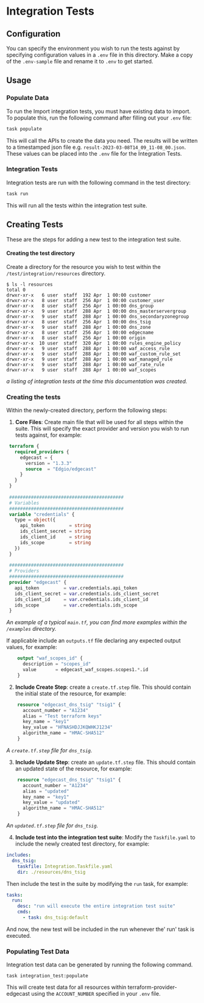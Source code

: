# Integration Tests

## Configuration
You can specify the environment you wish to run the tests against by specifying configuration values in a `.env` file in this directory. Make a copy of the `.env-sample` file and rename it to `.env` to get started.

## Usage

### Populate Data
To run the Import integration tests, you must have existing data to import. To populate this, run the following command after filling out your `.env` file:

```bash
task populate
```

This will call the APIs to create the data you need. The results will be written to a timestamped json file e.g. `result-2023-03-08T14_09_11-08_00.json`. These values can be placed into the `.env` file for the Integration Tests.

### Integration Tests
Integration tests are run with the following command in the test directory:

```bash
task run
```

This will run all the tests within the integration test suite.

## Creating Tests
These are the steps for adding a new test to the integration test suite.


#### Creating the test directory

Create a directory for the resource you wish to test within the `/test/integration/resources` directory. 

```shell
$ ls -l resources
total 0
drwxr-xr-x   6 user  staff  192 Apr  1 00:00 customer
drwxr-xr-x   8 user  staff  256 Apr  1 00:00 customer_user
drwxr-xr-x   8 user  staff  256 Apr  1 00:00 dns_group
drwxr-xr-x   9 user  staff  288 Apr  1 00:00 dns_masterservergroup
drwxr-xr-x   9 user  staff  288 Apr  1 00:00 dns_secondaryzonegroup
drwxr-xr-x   8 user  staff  256 Apr  1 00:00 dns_tsig
drwxr-xr-x   9 user  staff  288 Apr  1 00:00 dns_zone
drwxr-xr-x   8 user  staff  256 Apr  1 00:00 edgecname
drwxr-xr-x   8 user  staff  256 Apr  1 00:00 origin
drwxr-xr-x  10 user  staff  320 Apr  1 00:00 rules_engine_policy
drwxr-xr-x   9 user  staff  288 Apr  1 00:00 waf_access_rule
drwxr-xr-x   9 user  staff  288 Apr  1 00:00 waf_custom_rule_set
drwxr-xr-x   9 user  staff  288 Apr  1 00:00 waf_managed_rule
drwxr-xr-x   9 user  staff  288 Apr  1 00:00 waf_rate_rule
drwxr-xr-x   9 user  staff  288 Apr  1 00:00 waf_scopes

```
_a listing of integration tests at the time this documentation was created._


### Creating the tests
Within the newly-created directory, perform the following steps:

   1. **Core Files**: Create main file that will be used for all steps within the suite. This will specify the exact provider and version you wish to run tests against, for example:
   ```terraform
    terraform {
      required_providers {
        edgecast = {
          version = "1.3.3"
          source  = "Edgio/edgecast"
        }
      }
    }
    
    ##########################################
    # Variables
    ##########################################
    variable "credentials" {
      type = object({
        api_token         = string
        ids_client_secret = string
        ids_client_id     = string
        ids_scope         = string
      })
    }
    
    ##########################################
    # Providers
    ##########################################
    provider "edgecast" {
      api_token         = var.credentials.api_token
      ids_client_secret = var.credentials.ids_client_secret
      ids_client_id     = var.credentials.ids_client_id
      ids_scope         = var.credentials.ids_scope
    }

   ```
_An example of a typical `main.tf`, you can find more examples within the `/examples` directory._ 

If applicable include an `outputs.tf` file declaring any expected output values, for example:
```terraform
    output "waf_scopes_id" {
      description = "scopes_id"
      value       = edgecast_waf_scopes.scopes1.*.id
    }
```

   2. **Include Create Step**: create a `create.tf.step` file. This should contain the initial state of the resource, for example:
```terraform
    resource "edgecast_dns_tsig" "tsig1" {
      account_number = "A1234"
      alias = "Test terraform keys"
      key_name = "key1"
      key_value = "HFNASHDJJKQWHKJ1234"
      algorithm_name = "HMAC-SHA512"
    }
```
_A `create.tf.step` file for `dns_tsig`._


3. **Include Update Step**: create an `update.tf.step` file. This should contain an updated state of the resource, for example:
```terraform
    resource "edgecast_dns_tsig" "tsig1" {
      account_number = "A1234"
      alias = "updated"
      key_name = "key1"
      key_value = "updated"
      algorithm_name = "HMAC-SHA512"
    }
```
_An `updated.tf.step` file for `dns_tsig`._

4. **Include test into the integration test suite**: Modify the `Taskfile.yaml` to include the newly created test directory, for example:
```yaml
includes:
  dns_tsig:
    taskfile: Integration.Taskfile.yaml
    dir: ./resources/dns_tsig
```
Then include the test in the suite by modifying the `run` task, for example:
```yaml
tasks:
  run:
    desc: "run will execute the entire integration test suite"
    cmds:
      - task: dns_tsig:default
```
And now, the new test will be included in the run whenever the' run' task is executed.


### Populating Test Data 

Integration test data can be generated by running the following command.

```shell
task integration_test:populate
```

This will create test data for all resources within terraform-provider-edgecast using the `ACCOUNT_NUMBER` specified in your `.env` file.